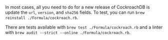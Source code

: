 In most cases, all you need to do for a new release of CockroachDB is update the `url`, `version`, and `sha256` fields. To test, you can run `brew reinstall ./Formula/cockroach.rb`.

There are tests available with `brew test ./Formula/cockroach.rb` and a linter with `brew audit --strict --online ./Formula/cockroach.rb`. 
